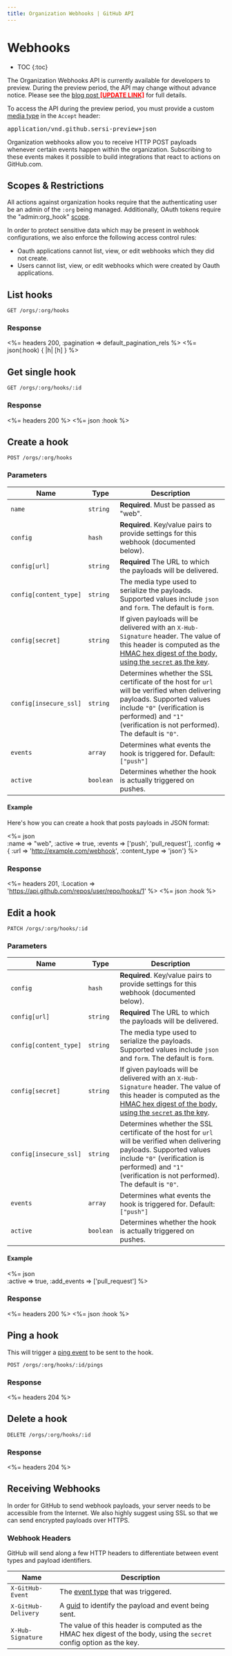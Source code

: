 ```yaml
---
title: Organization Webhooks | GitHub API
---
```


# Webhooks

* TOC
{:toc}

<div class="alert">
  <p>
    The Organization Webhooks API is currently available for developers to preview.
    During the preview period, the API may change without advance notice.
    Please see the <a href="/changes/#TODO">blog post <strong style="color:red;">[UPDATE LINK]</strong></a> for full details.
  </p>

  <p>
    To access the API during the preview period, you must provide a custom <a href="/v3/media">media type</a> in the <code>Accept</code> header:
    <pre>application/vnd.github.sersi-preview+json</pre>
  </p>
</div>


Organization webhooks allow you to receive HTTP POST payloads whenever certain events happen within the organization. Subscribing to these events makes it possible to build integrations that react to actions on GitHub.com.

## Scopes & Restrictions

All actions against organization hooks require that the authenticating user be an admin of the `:org` being managed. Additionally, OAuth tokens require the "admin:org_hook" [scope](/v3/oauth/#scopes).

In order to protect sensitive data which may be present in webhook configurations, we also enforce the following access control rules:

- Oauth applications cannot list, view, or edit webhooks which they did not create.
- Users cannot list, view, or edit webhooks which were created by Oauth applications.

## List hooks

    GET /orgs/:org/hooks

### Response

<%= headers 200, :pagination => default_pagination_rels %>
<%= json(:hook) { |h| [h] } %>


## Get single hook

    GET /orgs/:org/hooks/:id

### Response

<%= headers 200 %>
<%= json :hook %>


## Create a hook

    POST /orgs/:org/hooks

### Parameters

Name | Type | Description
-----|------|--------------
`name`|`string` | **Required**. Must be passed as "web".
`config`|`hash` | **Required**. Key/value pairs to provide settings for this webhook (documented below).
`config[url]`          | `string` | **Required** The URL to which the payloads will be delivered.
`config[content_type]` | `string` | The media type used to serialize the payloads. Supported values include `json` and `form`. The default is `form`.
`config[secret]`       | `string` | If given payloads will be delivered with an `X-Hub-Signature` header. The value of this header is computed as the [HMAC hex digest of the body, using the `secret` as the key][hub-signature].
`config[insecure_ssl]` | `string` | Determines whether the SSL certificate of the host for `url` will be verified when delivering payloads. Supported values include `"0"` (verification is performed) and `"1"` (verification is not performed). The default is `"0"`.
`events`|`array` | Determines what events the hook is triggered for.  Default: `["push"]`
`active`|`boolean` | Determines whether the hook is actually triggered on pushes.

#### Example

Here's how you can create a hook that posts payloads in JSON format:

<%= json \
      :name => "web",
      :active => true,
      :events => ['push', 'pull_request'],
      :config => {
        :url => 'http://example.com/webhook',
        :content_type => 'json'}
%>

### Response

<%= headers 201,
      :Location => 'https://api.github.com/repos/user/repo/hooks/1' %>
<%= json :hook %>


## Edit a hook

    PATCH /orgs/:org/hooks/:id

### Parameters

Name | Type | Description
-----|------|--------------
`config`|`hash` | **Required**. Key/value pairs to provide settings for this webhook (documented below).
`config[url]`          | `string` | **Required** The URL to which the payloads will be delivered.
`config[content_type]` | `string` | The media type used to serialize the payloads. Supported values include `json` and `form`. The default is `form`.
`config[secret]`       | `string` | If given payloads will be delivered with an `X-Hub-Signature` header. The value of this header is computed as the [HMAC hex digest of the body, using the `secret` as the key][hub-signature].
`config[insecure_ssl]` | `string` | Determines whether the SSL certificate of the host for `url` will be verified when delivering payloads. Supported values include `"0"` (verification is performed) and `"1"` (verification is not performed). The default is `"0"`.
`events`|`array` | Determines what events the hook is triggered for.  Default: `["push"]`
`active`|`boolean` | Determines whether the hook is actually triggered on pushes.


#### Example

<%= json \
      :active => true,
      :add_events => ['pull_request']
%>

### Response

<%= headers 200 %>
<%= json :hook %>


## Ping a hook

This will trigger a [ping event][ping-event-url] to be sent to the hook.

    POST /orgs/:org/hooks/:id/pings

### Response

<%= headers 204 %>


## Delete a hook

    DELETE /orgs/:org/hooks/:id

### Response

<%= headers 204 %>


## Receiving Webhooks

In order for GitHub to send webhook payloads, your server needs to be accessible from the Internet. We also highly suggest using SSL so that we can send encrypted payloads over HTTPS.

### Webhook Headers

GitHub will send along a few HTTP headers to differentiate between event types and payload identifiers.

Name | Description
-----|-----------|
`X-GitHub-Event` | The [event type](/v3/activity/events/types/) that was triggered.
`X-GitHub-Delivery` | A [guid][guid] to identify the payload and event being sent.
`X-Hub-Signature` | The value of this header is computed as the HMAC hex digest of the body, using the `secret` config option as the key.


[guid]: http://en.wikipedia.org/wiki/Globally_unique_identifier
[pubsub]: http://code.google.com/p/pubsubhubbub/
[post-receive]: http://help.github.com/post-receive-hooks/
[ruby-secret]: https://github.com/github/github-services/blob/14f4da01ce29bc6a02427a9fbf37b08b141e81d9/lib/services/web.rb#L47-L50
[hub-signature]: https://github.com/github/github-services/blob/f3bb3dd780feb6318c42b2db064ed6d481b70a1f/lib/service/http_helper.rb#L77
[pshb-secret]: http://pubsubhubbub.googlecode.com/svn/trunk/pubsubhubbub-core-0.3.html#authednotify
[events-url]: /webhooks/#events
[ping-event-url]: /webhooks/#ping-event
